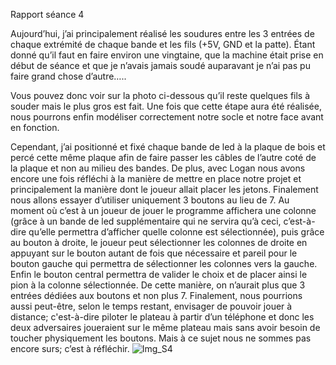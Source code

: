 Rapport séance 4


Aujourd’hui, j’ai principalement réalisé les soudures entre les 3 entrées de chaque extrémité de chaque bande et les fils (+5V, GND et la patte). Étant donné qu’il faut en faire environ une vingtaine, que la machine était prise en début de séance et que je n’avais jamais soudé auparavant je n’ai pas pu faire grand chose d’autre…..

Vous pouvez donc voir sur la photo ci-dessous qu’il reste quelques fils à souder mais le plus gros est fait. Une fois que cette étape aura été réalisée, nous pourrons enfin modéliser correctement notre socle et notre face avant en fonction. 

Cependant, j’ai positionné et fixé chaque bande de led à la plaque de bois et percé cette même plaque afin de faire passer les câbles de l’autre coté de la plaque et non au milieu des bandes. 
De plus, avec Logan nous avons encore une fois réfléchi à la manière de mettre en place notre projet et principalement la manière dont le joueur allait placer les jetons. Finalement nous allons essayer d’utiliser uniquement 3 boutons au lieu de 7. Au moment où c’est à un joueur de jouer le programme affichera une colonne (grâce à un bande de led supplémentaire qui ne servira qu’à ceci, c’est-à-dire qu’elle permettra d’afficher quelle colonne est sélectionnée), puis grâce au bouton à droite, le joueur peut sélectionner les colonnes de droite en appuyant sur le bouton autant de fois que nécessaire et pareil pour le bouton gauche qui permettra de sélectionner les colonnes vers la gauche. Enfin le bouton central permettra de valider le choix et de placer ainsi le pion à la colonne sélectionnée. De cette manière, on n’aurait plus que 3 entrées dédiées aux boutons et non plus 7.
Finalement, nous pourrions aussi peut-être, selon le temps restant, envisager de pouvoir jouer à distance; c'est-à-dire piloter le plateau à partir d’un téléphone et donc les deux adversaires joueraient sur le même plateau mais sans avoir besoin de toucher physiquement les boutons. Mais à ce sujet nous ne sommes pas encore surs; c’est à réfléchir. ![Img_S4](https://user-images.githubusercontent.com/120170016/212737935-fd98c774-dd10-4353-88a2-68ed19e50e9e.jpeg)
